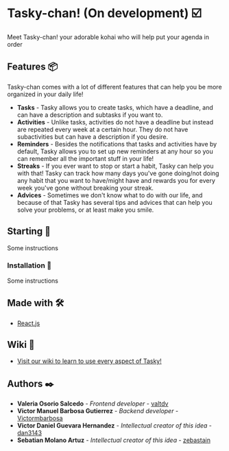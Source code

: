 # Tasky-chan! (On development) ☑️
Meet Tasky-chan! your adorable kohai who will help put your agenda in order

## Features 📦
Tasky-chan comes with a lot of different features that can help you be more organized in your daily life!
* **Tasks** - Tasky allows you to create tasks, which have a deadline, and can have a description and subtasks if you want to.
* **Activities** - Unlike tasks, activities do not have a deadline but instead are repeated every week at a certain hour. They do not have subactivities but can have a description if you desire.
* **Reminders** - Besides the notifications that tasks and activities have by default, Tasky allows you to set up new reminders at any hour so you can remember all the important stuff in your life!
* **Streaks** - If you ever want to stop or start a habit, Tasky can help you with that! Tasky can track how many days you've gone doing/not doing any habit that you want to have/might have and rewards you for every week you've gone without breaking your streak.
* **Advices** - Sometimes we don't know what to do with our life, and because of that Tasky has several tips and advices that can help you solve your problems, or at least make you smile.

## Starting 🚀
Some instructions

### Installation 🔧
Some instructions

## Made with 🛠️
* [React.js](https://reactjs.org/) 

## Wiki 📖
* [Visit our wiki to learn to use every aspect of Tasky!](https://github.com/valtdv/TaskyChan/wiki)

## Authors ✒️
* **Valeria Osorio Salcedo** - *Frontend developer* - [valtdv](https://github.com/valtdv)
* **Victor Manuel Barbosa Gutierrez** - *Backend developer* - [Victormbarbosa](https://github.com/Victormbarbosa)
* **Victor Daniel Guevara Hernandez** - *Intellectual creator of this idea* - [dan3143](https://github.com/dan3143)
* **Sebatian Molano Artuz** - *Intellectual creator of this idea* - [zebastain](https://github.com/zebastain)
